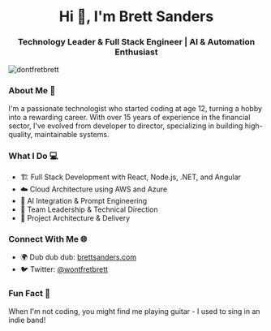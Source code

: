 <h1 align="center">Hi 👋, I'm Brett Sanders</h1>
<h3 align="center">Technology Leader & Full Stack Engineer | AI & Automation Enthusiast</h3>

<p align="left"> <img src="https://komarev.com/ghpvc/?username=dontfretbrett" alt="dontfretbrett" /> </p>

### About Me 🚀

I'm a passionate technologist who started coding at age 12, turning a hobby into a rewarding career. With over 15 years of experience in the financial sector, I've evolved from developer to director, specializing in building high-quality, maintainable systems.

### What I Do 💻

- 🏗️ Full Stack Development with React, Node.js, .NET, and Angular
- ☁️ Cloud Architecture using AWS and Azure
- 🤖 AI Integration & Prompt Engineering
- 👥 Team Leadership & Technical Direction
- 🎯 Project Architecture & Delivery

### Connect With Me 🌐

- 🌍 Dub dub dub: [brettsanders.com](https://brettsanders.com)
- 🐦 Twitter: [@wontfretbrett](https://twitter.com/wontfretbrett)

### Fun Fact 🎸

When I'm not coding, you might find me playing guitar - I used to sing in an indie band!
